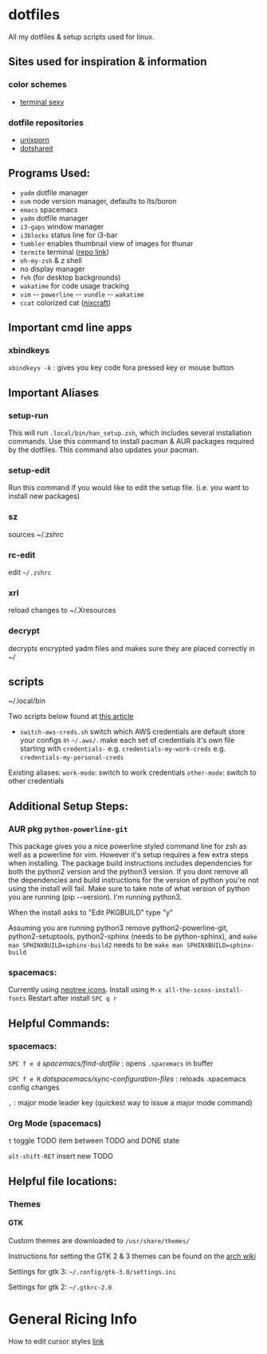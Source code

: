 # dotfiles
All my dotfiles & setup scripts used for linux. 


## Sites used for inspiration & information

### color schemes
 - [terminal sexy](http://terminal.sexy/)

### dotfile repositories
 - [unixporn](https://www.reddit.com/r/unixporn)
 - [dotshareit](http://dotshare.it/)


## Programs Used:

- `yadm` dotfile manager
- `nvm` node version manager, defaults to lts/boron
- `emacs` spacemacs
- `yadm` dotfile manager
- `i3-gaps` window manager
- `i3blocks` status line for i3-bar
- `tumbler` enables thumbnail view of images for thunar
- `termite` terminal ([repo link](https://github.com/thestinger/termite/))
- `oh-my-zsh` & z shell
- no display manager
- `feh` (for desktop backgrounds)
- `wakatime` for code usage tracking
- `vim`
-- `powerline`
-- `vundle`
-- `wakatime`
- `ccat` colorized cat ([nixcraft](https://www.cyberciti.biz/howto/linux-unix-cat-command-with-colours/))

## Important cmd line apps

### xbindkeys

`xbindkeys -k` : gives you key code fora  pressed key or mouse button

## Important Aliases

### setup-run
This will run `.local/bin/han_setup.zsh`, which includes several installation commands. Use
this command to install pacman & AUR packages required by the dotfiles. This command also
updates your pacman.

### setup-edit
Run this command if you would like to edit the setup file. (i.e. you want to install new packages)

### sz
sources ~/.zshrc

### rc-edit
edit `~/.zshrc`

### xrl
reload changes to ~/.Xresources

### decrypt
decrypts encrypted yadm files and makes sure they are placed
correctly in ~/


## scripts
~/.local/bin 

Two scripts below found at [this article](https://wiki.archlinux.org/index.php/migrate_installation_to_new_hardware)

- `switch-aws-creds.sh` 
switch which AWS credentials are default
store your configs in `~/.aws/`.
make each set of credentials it's own file starting with `credentials-`
e.g. `credentials-my-work-creds`
e.g. `credentials-my-personal-creds`

Existing aliases:
`work-mode`: switch to work credentials
`other-mode`: switch to other credentials


## Additional Setup Steps:

### AUR pkg `python-powerline-git`

This package gives you a nice powerline styled command line for zsh
as well as a powerline for vim. However it's setup requires a few 
extra steps when installing. The package build instructions includes
dependencies for both the python2 version and the python3 version. 
If you dont remove all the dependencies and build instructions for 
the version of python you're not using the install will fail. Make 
sure to take note of what version of python you are running
(pip --version). I'm running python3.

When the install asks to "Edit PKGBUILD" type "y" 

Assuming you are running python3 remove python2-powerline-git, 
python2-setuptools, python2-sphinx (needs to be python-sphinx),
and `make man SPHINXBUILD=sphinx-build2` needs to be `make man SPHINXBUILD=sphinx-build`

### spacemacs:

Currently using [neotree icons](https://github.com/domtronn/all-the-icons.el). 
Install using `M-x all-the-icons-install-fonts`
Restart after install `SPC q r`



## Helpful Commands:

### spacemacs:

`SPC f e d` *spacemacs/find-dotfile* : opens `.spacemacs` in buffer

`SPC f e R` *dotspacemacs/sync-configuration-files* : reloads .spacemacs config changes

`,` : major mode leader key (quickest way to issue a major mode command)


### Org Mode (spacemacs)

`t` toggle TODO item between TODO and DONE state

`alt-shift-RET` insert new TODO

## Helpful file locations:

### Themes

#### GTK

Custom themes are downloaded to `/usr/share/themes/`

Instructions for setting the GTK 2 & 3 themes can be found on the [arch wiki](https://wiki.archlinux.org/index.php/GTK%2B#Themes)

Settings for gtk 3:
`~/.config/gtk-3.0/settings.ini`

Settings for gtk 2:
`~/.gtkrc-2.0`


# General Ricing Info

How to edit cursor styles [link](https://www.xaprb.com/blog/2006/04/24/beautiful-x11-cursors/)
